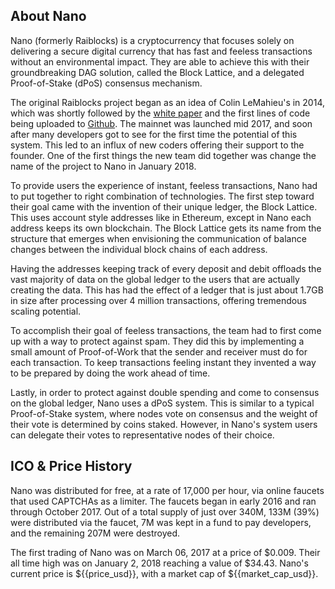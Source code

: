## About Nano

Nano (formerly Raiblocks) is a cryptocurrency that focuses solely on delivering a secure digital currency that has fast and feeless transactions without an environmental impact. They are able to achieve this with their groundbreaking DAG solution, called the Block Lattice, and a delegated Proof-of-Stake (dPoS) consensus mechanism.

The original Raiblocks project began as an idea of Colin LeMahieu's in 2014, which was shortly followed by the [white paper](https://nano.org/en/whitepaper) and the first lines of code being uploaded to [Github](https://github.com/nanocurrency/raiblocks). The mainnet was launched mid 2017, and soon after many developers got to see for the first time the potential of this system. This led to an influx of new coders offering their support to the founder. One of the first things the new team did together was change the name of the project to Nano in January 2018.

To provide users the experience of instant, feeless transactions, Nano had to put together to right combination of technologies. The first step toward their goal came with the invention of their unique ledger, the Block Lattice. This uses account style addresses like in Ethereum, except in Nano each address keeps its own blockchain. The Block Lattice gets its name from the structure that emerges when envisioning the communication of balance changes between the individual block chains of each address.

Having the addresses keeping track of every deposit and debit offloads the vast majority of data on the global ledger to the users that are actually creating the data. This has had the effect of a ledger that is just about 1.7GB in size after processing over 4 million transactions, offering tremendous scaling potential.

To accomplish their goal of feeless transactions, the team had to first come up with a way to protect against spam. They did this by implementing a small amount of Proof-of-Work that the sender and receiver must do for each transaction. To keep transactions feeling instant they invented a way to be prepared by doing the work ahead of time.

Lastly, in order to protect against double spending and come to consensus on the global ledger, Nano uses a dPoS system. This is similar to a typical Proof-of-Stake system, where nodes vote on consensus and the weight of their vote is determined by coins staked. However, in Nano's system users can delegate their votes to representative nodes of their choice.

## ICO & Price History

Nano was distributed for free, at a rate of 17,000 per hour, via online faucets that used CAPTCHAs as a limiter. The faucets began in early 2016 and ran through October 2017. Out of a total supply of just over 340M, 133M (39%) were distributed via the faucet, 7M was kept in a fund to pay developers, and the remaining 207M were destroyed.

The first trading of Nano was on March 06, 2017 at a price of $0.009. Their all time high was on January 2, 2018 reaching a value of $34.43. Nano's current price is ${{price_usd}}, with a market cap of ${{market_cap_usd}}.
